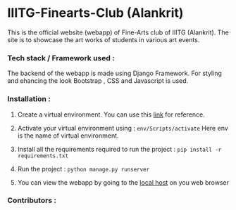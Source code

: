 # IIITG-Finearts-Club (Alankrit)

This is the official website (webapp) of Fine-Arts club of IIITG (Alankrit). The site is to showcase the art works of students in various art events. 

### Tech stack / Framework used :
The backend of the webapp is made using Django Framework. For styling and ehancing the look Bootstrap , CSS and Javascript is used.

### Installation :

1. Create a virtual environment. You can use this [link](https://docs.python.org/3/library/venv.html) for reference.

2. Activate your virtual environment using :
    ```env/Scripts/activate```
    Here env is the name of virtual environment.

3. Install all the requirements required to run the project :
    ```pip install -r requirements.txt```

4. Run the project :
    ```python manage.py runserver```

5. You can view the webapp by going to the [local host](http://127.0.0.1:8000/) on you web browser


### Contributors :
